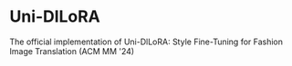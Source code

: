 # Uni-DlLoRA
The official implementation of Uni-DlLoRA: Style Fine-Tuning for Fashion Image Translation (ACM MM '24)

